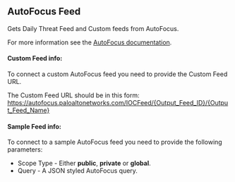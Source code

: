 ## AutoFocus Feed
Gets Daily Threat Feed and Custom feeds from AutoFocus.

For more information see the [AutoFocus documentation](https://docs.paloaltonetworks.com/autofocus/autofocus-admin/autofocus-feeds.html).

#### Custom Feed info:
To connect a custom AutoFocus feed you need to provide the Custom Feed URL.

The Custom Feed URL should be in this form:
https://autofocus.paloaltonetworks.com/IOCFeed/{Output_Feed_ID}/{Output_Feed_Name}

#### Sample Feed info:
To connect to a sample AutoFocus feed you need to provide the following parameters:
* Scope Type - Either **public**, **private** or **global**.
* Query - A JSON styled AutoFocus query.
